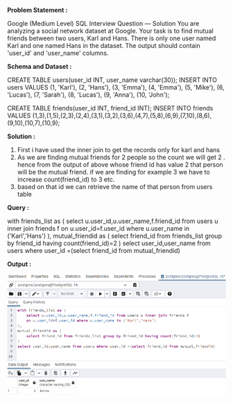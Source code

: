 ******Problem Statement :******

Google (Medium Level) SQL Interview Question — Solution
You are analyzing a social network dataset at Google. 
Your task is to find mutual friends between two users, Karl and Hans. There is only one user named Karl and one named Hans in the dataset.
The output should contain 'user_id' and 'user_name' columns.

******Schema and Dataset :******

CREATE TABLE users(user_id INT, user_name varchar(30));
INSERT INTO users VALUES (1, 'Karl'), (2, 'Hans'), (3, 'Emma'), (4, 'Emma'), (5, 'Mike'), (6, 'Lucas'), (7, 'Sarah'), (8, 'Lucas'), (9, 'Anna'), (10, 'John');

CREATE TABLE friends(user_id INT, friend_id INT);
INSERT INTO friends VALUES (1,3),(1,5),(2,3),(2,4),(3,1),(3,2),(3,6),(4,7),(5,8),(6,9),(7,10),(8,6),(9,10),(10,7),(10,9);

******Solution :******

1. First i have used the inner join to get the records only for  karl and hans
2. As we are finding mutual friends for 2 people  so the count we will get 2 . hence from the output of above whose  friend id has value 2 that person will be the mutual friend.
   if we are finding for example 3 we have to increase count(friend_id) to 3 etc.
3. based on that id we can retrieve the name of that person from users table

******Query :******

with friends_list as (
	select u.user_id,u.user_name,f.friend_id from users u inner join friends f
	on u.user_id=f.user_id where u.user_name in ('Karl','Hans')
),
mutual_friendid as (
	select friend_id from friends_list group by friend_id having count(friend_id)=2
)
select user_id,user_name from users where user_id =(select friend_id from mutual_friendid)

******Output :******

![Example Image](image.png)

